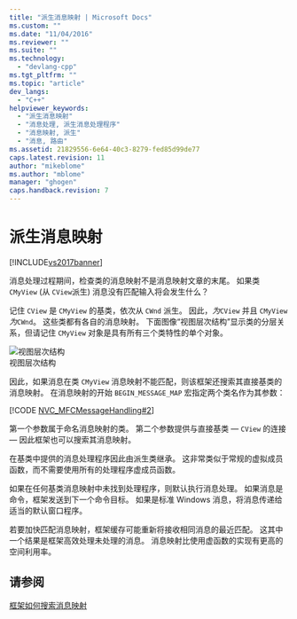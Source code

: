 ```yaml
---
title: "派生消息映射 | Microsoft Docs"
ms.custom: ""
ms.date: "11/04/2016"
ms.reviewer: ""
ms.suite: ""
ms.technology: 
  - "devlang-cpp"
ms.tgt_pltfrm: ""
ms.topic: "article"
dev_langs: 
  - "C++"
helpviewer_keywords: 
  - "派生消息映射"
  - "消息处理, 派生消息处理程序"
  - "消息映射, 派生"
  - "消息, 路由"
ms.assetid: 21829556-6e64-40c3-8279-fed85d99de77
caps.latest.revision: 11
author: "mikeblome"
ms.author: "mblome"
manager: "ghogen"
caps.handback.revision: 7
---
```

# 派生消息映射
[!INCLUDE[vs2017banner](../assembler/inline/includes/vs2017banner.md)]

消息处理过程期间，检查类的消息映射不是消息映射文章的末尾。  如果类 `CMyView` \(从 `CView`派生\) 消息没有匹配输入将会发生什么？  
  
 记住 `CView` 是 `CMyView` 的基类，依次从 `CWnd` 派生。  因此，*为*`CView` 并且 `CMyView` *为*`CWnd`。  这些类都有各自的消息映射。  下面图像“视图层次结构”显示类的分层关系，但请记住 `CMyView` 对象是具有所有三个类特性的单个对象。  
  
 ![视图层次结构](../mfc/media/vc38621.png "vc38621")  
视图层次结构  
  
 因此，如果消息在类 `CMyView` 消息映射不能匹配，则该框架还搜索其直接基类的消息映射。  在消息映射的开始 `BEGIN_MESSAGE_MAP` 宏指定两个类名作为其参数：  
  
 [!CODE [NVC_MFCMessageHandling#2](../CodeSnippet/VS_Snippets_Cpp/NVC_MFCMessageHandling#2)]  
  
 第一个参数属于命名消息映射的类。  第二个参数提供与直接基类 — `CView` 的连接 — 因此框架也可以搜索其消息映射。  
  
 在基类中提供的消息处理程序因此由派生类继承。  这非常类似于常规的虚拟成员函数，而不需要使用所有的处理程序虚成员函数。  
  
 如果在任何基类消息映射中未找到处理程序，则默认执行消息处理。  如果消息是命令，框架发送到下一个命令目标。  如果是标准 Windows 消息，将消息传递给适当的默认窗口程序。  
  
 若要加快匹配消息映射，框架缓存可能重新将接收相同消息的最近匹配。  这其中一个结果是框架高效处理未处理的消息。  消息映射比使用虚函数的实现有更高的空间利用率。  
  
## 请参阅  
 [框架如何搜索消息映射](../mfc/how-the-framework-searches-message-maps.md)